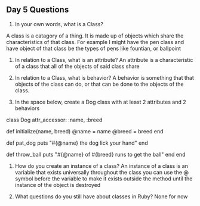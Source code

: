 ## Day 5 Questions

1. In your own words, what is a Class?

A class is a catagory of a thing. It is made up of objects which share the characteristics of that class. For example I might have the pen class and have object of that class be the types of pens like fountian, or ballpoint

1. In relation to a Class, what is an attribute?
An attribute is a characteristic of a class that all of the objects of said class share

1. In relation to a Class, what is behavior?
A behavior is something that that objects of the class can do, or that can be done to the objects of the class.
1. In the space below, create a Dog class with at least 2 attributes and 2 behaviors

class Dog
  attr_accessor: :name, :breed

  def initialize(name, breed)
    @name = name
    @breed = breed
end

  def pat_dog
  puts "#{@name} the dog lick your hand"
  end

  def throw_ball
  puts "#{@name} of #{breed} runs to get the ball"
  end
end

1. How do you create an instance of a class?
An instance of a class is an variable that exists universally throughout the class you can use the @ symbol before the variable to make it exists outside the method until the instance of the object is destroyed

1. What questions do you still have about classes in Ruby?
None for now
